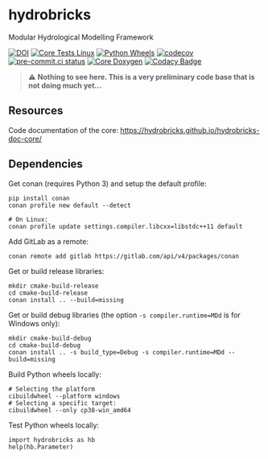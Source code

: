# hydrobricks
Modular Hydrological Modelling Framework

[![DOI](https://zenodo.org/badge/301952016.svg)](https://zenodo.org/badge/latestdoi/301952016)
[![Core Tests Linux](https://github.com/hydrobricks/hydrobricks/actions/workflows/core-tests-linux.yml/badge.svg)](https://github.com/hydrobricks/hydrobricks/actions/workflows/core-tests-linux.yml)
[![Python Wheels](https://github.com/hydrobricks/hydrobricks/actions/workflows/python-wheels.yml/badge.svg)](https://github.com/hydrobricks/hydrobricks/actions/workflows/python-wheels.yml)
[![codecov](https://codecov.io/gh/hydrobricks/hydrobricks/branch/main/graph/badge.svg?token=G1PBSK8EG2)](https://codecov.io/gh/hydrobricks/hydrobricks)
[![pre-commit.ci status](https://results.pre-commit.ci/badge/github/hydrobricks/hydrobricks/main.svg)](https://results.pre-commit.ci/latest/github/hydrobricks/hydrobricks/main)
[![Core Doxygen](https://github.com/hydrobricks/hydrobricks/actions/workflows/core-doxygen.yml/badge.svg)](https://github.com/hydrobricks/hydrobricks/actions/workflows/core-doxygen.yml)
[![Codacy Badge](https://app.codacy.com/project/badge/Grade/639e5bb76690488f9aac5feb89722bfa)](https://www.codacy.com/gh/hydrobricks/hydrobricks/dashboard?utm_source=github.com&amp;utm_medium=referral&amp;utm_content=hydrobricks/hydrobricks&amp;utm_campaign=Badge_Grade)

> :warning: **Nothing to see here. This is a very preliminary code base that is not doing much yet...**

## Resources

Code documentation of the core: https://hydrobricks.github.io/hydrobricks-doc-core/

## Dependencies

Get conan (requires Python 3) and setup the default profile:
```shell
pip install conan
conan profile new default --detect

# On Linux:
conan profile update settings.compiler.libcxx=libstdc++11 default
```

Add GitLab as a remote:
```shell
conan remote add gitlab https://gitlab.com/api/v4/packages/conan
```

Get or build release libraries:
```shell
mkdir cmake-build-release
cd cmake-build-release
conan install .. --build=missing
```

Get or build debug libraries (the option ``-s compiler.runtime=MDd`` is for Windows only):
```shell
mkdir cmake-build-debug
cd cmake-build-debug
conan install .. -s build_type=Debug -s compiler.runtime=MDd --build=missing
```

Build Python wheels locally:
```shell
# Selecting the platform
cibuildwheel --platform windows
# Selecting a specific target:
cibuildwheel --only cp38-win_amd64
```

Test Python wheels locally:
```shell
import hydrobricks as hb
help(hb.Parameter)
```
